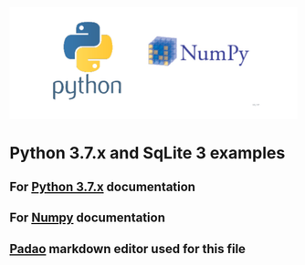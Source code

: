 ![](https://github.com/gokay/python_numpy/blob/master/python_numpy.png)

# Python 3.7.x and SqLite 3 examples


## For [Python 3.7.x](https://docs.python.org/3.7/library/index.html) documentation

## For [Numpy](https://docs.scipy.org/doc/numpy/dev/) documentation

## [Padao](https://pandao.github.io/editor.md/en.html) markdown editor used for this file

